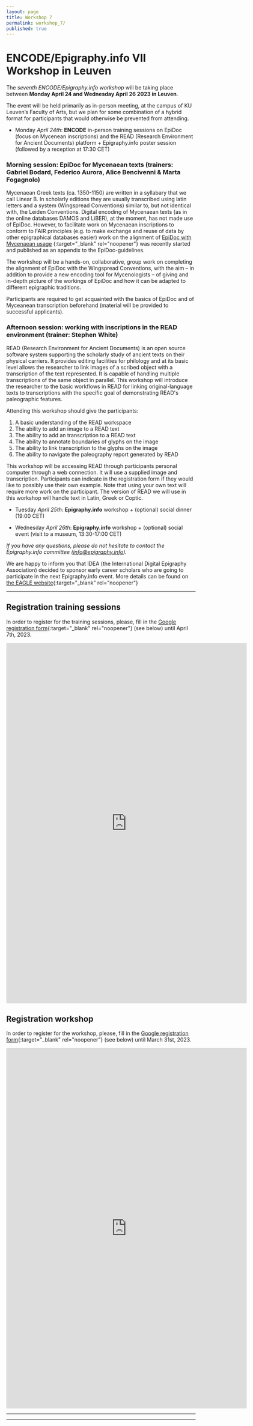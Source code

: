 ```yaml
---
layout: page
title: Workshop 7
permalink: workshop_7/
published: true
---
```




# ENCODE/Epigraphy.info VII Workshop in Leuven

The *seventh ENCODE/Epigraphy.info workshop* will be taking place between **Monday April 24 and Wednesday April 26 2023 in Leuven**.

The event will be held primarily as in-person meeting, at the campus of KU Leuven’s Faculty of Arts, but we plan for some combination of a hybrid format for participants that would otherwise be prevented from attending.

* Monday *April 24th*: **ENCODE** in-person training sessions on EpiDoc (focus on Mycenean inscriptions) and the READ (Research Environment for Ancient Documents) platform + Epigraphy.info poster session (followed by a reception at 17:30 CET)

### Morning session: EpiDoc for Mycenaean texts (trainers: Gabriel Bodard, Federico Aurora, Alice Bencivenni & Marta Fogagnolo)
Mycenaean Greek texts (ca. 1350-1150) are written in a syllabary that we call Linear B. In scholarly editions they are usually transcribed using latin letters and a system (Wingspread Conventions) similar to, but not identical with, the Leiden Conventions. Digital encoding of Mycenaean texts (as in the online databases DAMOS and LiBER), at the moment, has not made use of EpiDoc. However, to facilitate work on Mycenaean inscriptions to conform to FAIR principles (e.g. to make exchange and reuse of data by other epigraphical databases easier) work on the alignment of [EpiDoc with Mycenaean usage](https://epidoc.stoa.org/gl/latest/app-epi-mycenaean.html) {:target="_blank" rel="noopener"} was recently started and published as an appendix to the EpiDoc-guidelines. 

The workshop will be a hands-on, collaborative, group work on completing the alignment of EpiDoc with the Wingspread Conventions, with the aim – in addition to provide a new encoding tool for Mycenologists – of giving and in-depth picture of the workings of EpiDoc and how it can be adapted to different epigraphic traditions.

Participants are required to get acquainted with the basics of EpiDoc and of Myceanean transcription beforehand (material will be provided to successful applicants).

### Afternoon session: working with inscriptions in the READ environment (trainer: Stephen White)
READ (Research Environment for Ancient Documents) is an open source software system supporting the scholarly study of ancient texts on their physical carriers. It provides editing facilities for philology and at its basic level allows the researcher to link images of a scribed object with a transcription of the text represented. It is capable of handling multiple transcriptions of the same object in parallel. This workshop will introduce the researcher to the basic workflows in READ for linking original-language texts to transcriptions with the specific goal of demonstrating READ's paleographic features.

Attending this workshop should give the participants:
1. A basic understanding of the READ workspace
2. The ability to add an image to a READ text
3. The ability to add an transcription to a READ text
4. The ability to annotate boundaries of glyphs on the image
5. The ability to link transcription to the glyphs on the image
6. The ability to navigate the paleography report generated by READ

This workshop will be accessing READ through participants personal computer through a web connection. It will use a supplied image and transcription. Participants can indicate in the registration form if they would like to possibly use their own example. Note that using your own text will require more work on the participant. The version of READ we will use in this workshop will handle text in Latin, Greek or Coptic.


* Tuesday *April 25th*: **Epigraphy.info** workshop + (optional) social dinner (19:00 CET)

* Wednesday *April 26th*: **Epigraphy.info** workshop + (optional) social event (visit to a museum, 13:30-17:00 CET)

*If you have any questions, please do not hesitate to contact the Epigraphy.info committee ([info@epigraphy.info](mailto:info@epigraphy.info)).*

We are happy to inform you that IDEA (the International Digital Epigraphy Association) decided to sponsor early career scholars who are going to participate in the next Epigraphy.info event. More details can be found on [the EAGLE website](https://www.eagle-network.eu/financial-support-for-participation-to-epigraphy-info-event/){:target="_blank" rel="noopener"}

---

## Registration training sessions


In order to register for the training sessions, please, fill in the [Google registration form](https://forms.gle/JR6uZ3bk75wsKFua9){:target="_blank" rel="noopener"} (see below) until April 7th, 2023.

<iframe src="https://docs.google.com/forms/d/e/1FAIpQLSeb7ACfj0hNHf8irCwF2S5Z_AoF0yZJdLJtJgxbkcuKIVRgRQ/viewform?embedded=true" width="640" height="960" frameborder="0" marginheight="0" marginwidth="0">Loading…</iframe>


## Registration workshop


In order to register for the workshop, please, fill in the [Google registration form](https://forms.gle/tddAuTbn2nwzks6y6){:target="_blank" rel="noopener"} (see below) until March 31st, 2023.

<iframe src="https://docs.google.com/forms/d/e/1FAIpQLSc29XvbNyUImaDM-7hLyi3aONioIHYKOdBRga7s6V9Cs3nOjQ/viewform?embedded=true" width="640" height="960" frameborder="0" marginheight="0" marginwidth="0">Loading…</iframe>

---
<!--- 

* [Programme of the Workshop TBA](){:target="_blank" rel="noopener"}

* [Report on the sixth workshop in IAS - TBA]()

* [Collaborative Google Docs TBA](){:target="_blank" rel="noopener"}

-->


---

<!--- commented out, copied from workshop 5, needs to be updated



---

## Poster Session (in-person)

The Leuven workshop will host an physical in-person session dedicated to the presentation of new and ongoing projects in the field of Digital Epigraphy. The posters will be also displayed on the Epigraphy.info website during the workshop and after. Should you wish to record a 5-minute video about your project, we will host them on the Epigraphy.info Youtube channel.

#### Posters Guidelines

Posters may include text, images, graphs as well as videos and audio. You can prepare your poster in the format that you find more suitable (PDF, PowerPoint, .mp4, .mpg, avi.).
The only rule is: **keep it short!**

For PDF you should limit your documentation to a single page (ideally 1080 x 1536 px), PowerPoint presentation should include no more than 3 slides.
The maximum duration of a video is 5 minutes.
Please send us your E-Poster via a file transfer website (like WeTransfer: [https://wetransfer.com/](https://wetransfer.com/){:target="_blank" rel="noopener"} or Smash: [https://fromsmash.com/](https://fromsmash.com/){:target="_blank" rel="noopener"}).

**Be creative!**

We want to make our poster session as effective and inclusive as possible: if you have any creative ideas or suggestions about formats or virtual rooms, please send us an email or write in the [Google Groups](https://groups.google.com/g/epigraphyinfo){:target="_blank" rel="noopener"} and we will take them into consideration.

#### Deadline

In order to present a poster, please send a title and a short abstract to our committee by March 24th, 2023 ([info@epigraphy.info](mailto:info@epigraphy.info)). By March 31th, 2023 you will receive a notification from the steering committee whether your poster has been accepted. Posters should be submitted by April 18th, 2023.

---

## ENCODE Workshop / training

As in Vienna and in Hamburg the Leuven workshop will be preceded by a technical training, which will be structured in three sessions. This will take place from April 24rd 2023 and will have, as the main workshop in-person form only.

Please note that the number of participants will be limited. Therefore, we kindly ask you to register for the sessions you would like to attend as soon as possible by filling in the respective Google form until 24th March, 2023.




THIS NEEDS TO BE ADJUSTED>>>>








### Session 1 (Tuesday November 3rd)

**Mark Depauw, Tom Gheldof, N.N., “Trismegistos Users Sessions”**

*A hands-on workshop that explores the different Trismegistos portals (TM Places, People, Texts, …) and offers an opportunity to discover its new tools (LOD APIs, SNA tool, …).*

Please follow this link for further information about this session and to register: [https://epinfovworkshoptm.eventbrite.nl](https://epinfovworkshoptm.eventbrite.nl){:target="_blank" rel="noopener"}.
To complete your registration send us ([info@epigraphy.info](mailto:info@epigraphy.info)) the registration confirmation and specify in the email if you are going to attend the session in person or virtually.

---

### Session 2 (Tuesday November 3rd)

**Tom Elliott, N.N., “Geography in Digital Epigraphy”**

*This workshop will address computational practices and resources for dealing with geography in epigraphic projects.*

Please follow this link for further information about this session and to register: [https://epinfovworkshoptm.eventbrite.nl](https://epinfovworkshoptm.eventbrite.nl){:target="_blank" rel="noopener"}.
To complete your registration send us ([info@epigraphy.info](mailto:info@epigraphy.info)) the registration confirmation and specify in the email if you are going to attend the session in person or virtually.

---

### Session 3 (Wednesday November 4th)

**Vincent Razanajao, “Consolidating and using the EAGLE thesaurus with epigraphic corpora”**

*The aim of this workshop is to move forward on the key question of metadata related to epigraphy by consolidating and using the EAGLE vocabularies.*

Please follow this link for further information about this session and to register: [https://epinfovworkshoptm.eventbrite.nl](https://epinfovworkshoptm.eventbrite.nl){:target="_blank" rel="noopener"}.
To complete your registration send us ([info@epigraphy.info](mailto:info@epigraphy.info)) the registration confirmation and specify in the email if you are going to attend the session in person or virtually.
A second circular with further details and information about the election procedure of the new steering committee will follow in September.

-->

